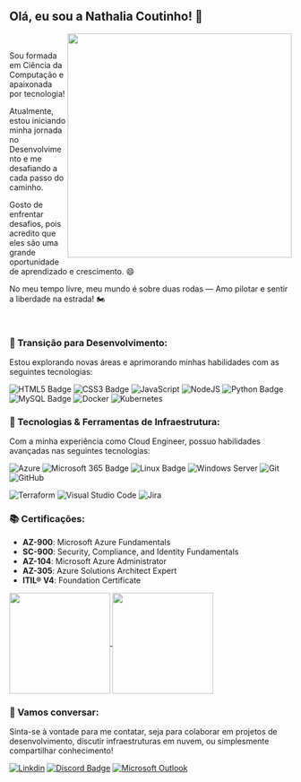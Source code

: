 ## Olá, eu sou a Nathalia Coutinho! 👋

<img src="gif-readme.gif" width="400px" align="right">

<br>

Sou formada em Ciência da Computação e apaixonada por tecnologia!

Atualmente, estou iniciando minha jornada no Desenvolvimento e me desafiando a cada passo do caminho.

Gosto de enfrentar desafios, pois acredito que eles são uma grande oportunidade de aprendizado e crescimento. 😄

No meu tempo livre, meu mundo é sobre duas rodas — Amo pilotar e sentir a liberdade na estrada! 🏍

<br>

### 🚀 Transição para Desenvolvimento:
Estou explorando novas áreas e aprimorando minhas habilidades com as seguintes tecnologias:

![HTML5 Badge](https://img.shields.io/badge/HTML5-E34F26?logo=html5&logoColor=fff&style=for-the-badge)
![CSS3 Badge](https://img.shields.io/badge/CSS3-1572B6?logo=css3&logoColor=fff&style=for-the-badge)
![JavaScript](https://img.shields.io/badge/javascript-%23323330.svg?style=for-the-badge&logo=javascript&logoColor=%23F7DF1E)
![NodeJS](https://img.shields.io/badge/node.js-6DA55F?style=for-the-badge&logo=node.js&logoColor=white)
![Python Badge](https://img.shields.io/badge/Python-14354C?style=for-the-badge&logo=python&logoColor=white)
![MySQL Badge](https://img.shields.io/badge/MySQL-4479A1?logo=mysql&logoColor=fff&style=for-the-badge)
![Docker](https://img.shields.io/badge/docker-%230db7ed.svg?style=for-the-badge&logo=docker&logoColor=white)
![Kubernetes](https://img.shields.io/badge/kubernetes-%23326ce5.svg?style=for-the-badge&logo=kubernetes&logoColor=white)

### 🔧 Tecnologias & Ferramentas de Infraestrutura:
Com a minha experiência como Cloud Engineer, possuo habilidades avançadas nas seguintes tecnologias:

![Azure](https://img.shields.io/badge/Microsoft_Azure-0089D6?style=for-the-badge&logo=microsoft-azure&logoColor=white)
![Microsoft 365 Badge](https://img.shields.io/badge/Microsoft_365-007C3C?logo=microsoft365&logoColor=fff&style=for-the-badge)
![Linux Badge](https://img.shields.io/badge/Linux-000?style=for-the-badge&logo=linux&logoColor=white)
![Windows Server](https://img.shields.io/badge/Windows_Server-0078D6?style=for-the-badge&logo=windowsserver&logoColor=white)
![Git](https://img.shields.io/badge/git-%23F05033.svg?style=for-the-badge&logo=git&logoColor=white)
![GitHub](https://img.shields.io/badge/github-%23121011.svg?style=for-the-badge&logo=github&logoColor=white)

![Terraform](https://img.shields.io/badge/terraform-%235835CC.svg?style=for-the-badge&logo=terraform&logoColor=white)
![Visual Studio Code](https://img.shields.io/badge/Visual%20Studio%20Code-0078d7.svg?style=for-the-badge&logo=visual-studio-code&logoColor=white)
![Jira](https://img.shields.io/badge/jira-%230A0FFF.svg?style=for-the-badge&logo=jira&logoColor=white)

### 📚 Certificações:
- **AZ-900**: Microsoft Azure Fundamentals
- **SC-900**: Security, Compliance, and Identity Fundamentals
- **AZ-104**: Microsoft Azure Administrator
- **AZ-305**: Azure Solutions Architect Expert
- **ITIL® V4**: Foundation Certificate

<a href="https://git.io/awesome-stats-card)">
  <img height=180 align="center" src="https://awesome-github-stats.azurewebsites.net/user-stats/NathaliaCout?cardType=octocat&theme=radical&preferLogin=false" />
</a>
<a href="https://github.com/anuraghazra/github-readme-stat">
  <img height=180 align="center" src="https://github-readme-stats.vercel.app/api/top-langs/?username=NathaliaCout&layout=compact&theme=radical&langs_count=8&card_width=320" />
</a>

### 💬 Vamos conversar:
Sinta-se à vontade para me contatar, seja para colaborar em projetos de desenvolvimento, discutir infraestruturas em nuvem, ou simplesmente compartilhar conhecimento!

[![Linkdin](https://img.shields.io/badge/LinkedIn-0077B5?style=for-the-badge&logo=linkedin&logoColor=white)](https://www.linkedin.com/in/nathalia-coutinho-2121aaa1/)
[![Discord Badge](https://img.shields.io/badge/Discord-5865F2?logo=discord&logoColor=fff&style=for-the-badge)](https://discordapp.com/users/368191177037709312)
[![Microsoft Outlook](https://img.shields.io/badge/Microsoft_Outlook-0078D4?style=for-the-badge&logo=microsoft-outlook&logoColor=white)](mailto:nathaliacoutinhob@hotmail.com)





